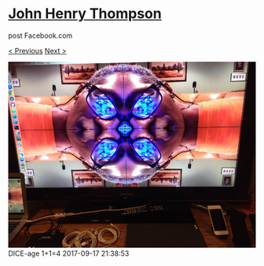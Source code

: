 # [John Henry Thompson](../README.md)
post Facebook.com

[< Previous](2017-09-17-2.md) [Next >](2017-09-17-4.md)

[![](../media/2017-09-17/Timeline-Photos-DICE-age-1-1-4.jpg)](../README.md)
DICE-age 1+1=4
2017-09-17 21:38:53